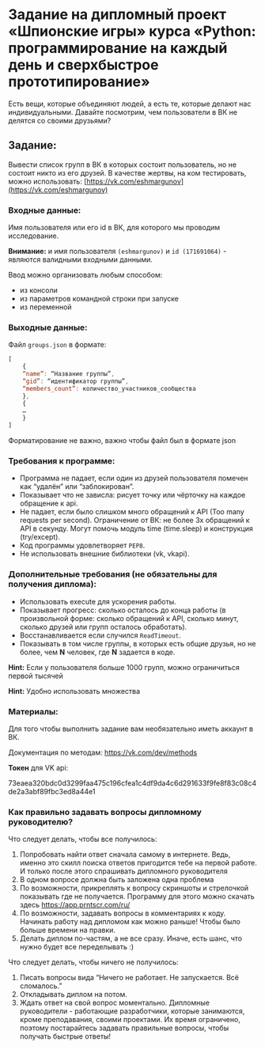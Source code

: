 # Задание на дипломный проект «Шпионские игры» курса  «Python: программирование на каждый день и сверхбыстрое прототипирование» 

Есть вещи, которые объединяют людей, а есть те, которые делают нас индивидуальными. Давайте посмотрим, чем пользователи в ВК не делятся со своими друзьями?

## Задание:
Вывести список групп в ВК в которых состоит пользователь, но не состоит никто из его друзей.
В качестве жертвы, на ком тестировать, можно использовать: [https://vk.com/eshmargunov](https://vk.com/eshmargunov)

### Входные данные: 
Имя пользователя или его id в ВК, для которого мы проводим исследование.

**Внимание:** и имя пользователя `(eshmargunov)` и `id (171691064)`  - являются валидными входными данными.

Ввод можно организовать любым способом: 
* из консоли
* из параметров командной строки при запуске
* из переменной

### Выходные данные: 
Файл `groups.json` в формате:
```javascript
[
    {
    “name”: “Название группы”, 
    “gid”: “идентификатор группы”, 
    “members_count”: количество_участников_сообщества
    },
    {
    …
    }
]
```
Форматирование не важно, важно чтобы файл был в формате json

### Требования к программе:
* Программа не падает, если один из друзей пользователя помечен как “удалён” или “заблокирован”.
* Показывает что не зависла: рисует точку или чёрточку на каждое обращение к api.
* Не падает, если было слишком много обращений к API 
(Too many requests per second).
Ограничение от ВК: не более 3х обращений к API в секунду.
Могут помочь модуль time (time.sleep) и конструкция (try/except).
* Код программы удовлетворяет `PEP8`.
* Не использовать внешние библиотеки (vk, vkapi).


### Дополнительные требования (не обязательны для получения диплома):
* Использовать execute для ускорения работы.
* Показывает прогресс:  сколько осталось до конца работы (в произвольной форме: сколько обращений к API, сколько минут, сколько друзей или групп осталось обработать).
* Восстанавливается если случился `ReadTimeout`.
* Показывать в том числе группы, в которых есть общие друзья, но не более, чем **N** человек, где **N** задается в коде.

**Hint:**
Если у пользователя больше 1000 групп, можно ограничиться первой тысячей

**Hint:**
Удобно использовать множества

### Материалы:
Для того чтобы выполнить задание вам необязательно иметь аккаунт в ВК. 

Документация по методам: https://vk.com/dev/methods

**Токен** для VK api:

73eaea320bdc0d3299faa475c196cfea1c4df9da4c6d291633f9fe8f83c08c4de2a3abf89fbc3ed8a44e1

### Как правильно задавать вопросы дипломному руководителю?

Что следует делать, чтобы все получилось:

1. Попробовать найти ответ сначала самому в интернете. Ведь, именно это скилл поиска ответов пригодится тебе на первой работе. И только после этого спрашивать дипломного руководителя
2. В одном вопросе должна быть заложена одна проблема
3. По возможности, прикреплять к вопросу скриншоты и стрелочкой показывать где не получается. Программу для этого можно скачать здесь https://app.prntscr.com/ru/
4. По возможности, задавать вопросы в комментариях к коду. Начинать работу над дипломом как можно раньше! Чтобы было больше времени на правки.
5. Делать диплом по-частям, а не все сразу. Иначе, есть шанс, что нужно будет все переделывать :)

Что следует делать, чтобы ничего не получилось:
1. Писать вопросы вида “Ничего не работает. Не запускается. Всё сломалось.”
2. Откладывать диплом на потом.
3. Ждать ответ на свой вопрос моментально. Дипломные руководители - работающие разработчики, которые занимаются, кроме преподавания, своими проектами. Их время ограничено, поэтому постарайтесь задавать правильные вопросы, чтобы получать быстрые ответы!

